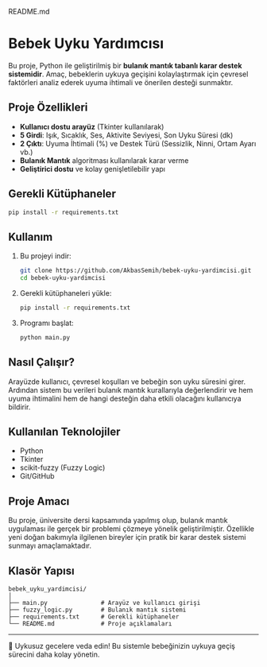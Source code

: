 README.md
# Bebek Uyku Yardımcısı

Bu proje, Python ile geliştirilmiş bir **bulanık mantık tabanlı karar destek sistemidir**. Amaç, bebeklerin uykuya geçişini kolaylaştırmak için çevresel faktörleri analiz ederek uyuma ihtimali ve önerilen desteği sunmaktır.

##  Proje Özellikleri

- **Kullanıcı dostu arayüz** (Tkinter kullanılarak)
- **5 Girdi**: Işık, Sıcaklık, Ses, Aktivite Seviyesi, Son Uyku Süresi (dk)
- **2 Çıktı**: Uyuma İhtimali (%) ve Destek Türü (Sessizlik, Ninni, Ortam Ayarı vb.)
- **Bulanık Mantık** algoritması kullanılarak karar verme
- **Geliştirici dostu** ve kolay genişletilebilir yapı

##  Gerekli Kütüphaneler

```bash
pip install -r requirements.txt
```

##  Kullanım

1. Bu projeyi indir:
    ```bash
    git clone https://github.com/AkbasSemih/bebek-uyku-yardimcisi.git
    cd bebek-uyku-yardimcisi
    ```

2. Gerekli kütüphaneleri yükle:
    ```bash
    pip install -r requirements.txt
    ```

3. Programı başlat:
    ```bash
    python main.py
    ```

##  Nasıl Çalışır?

Arayüzde kullanıcı, çevresel koşulları ve bebeğin son uyku süresini girer. Ardından sistem bu verileri bulanık mantık kurallarıyla değerlendirir ve hem uyuma ihtimalini hem de hangi desteğin daha etkili olacağını kullanıcıya bildirir.

##  Kullanılan Teknolojiler

- Python
- Tkinter
- scikit-fuzzy (Fuzzy Logic)
- Git/GitHub

##  Proje Amacı

Bu proje, üniversite dersi kapsamında yapılmış olup, bulanık mantık uygulaması ile gerçek bir problemi çözmeye yönelik geliştirilmiştir. Özellikle yeni doğan bakımıyla ilgilenen bireyler için pratik bir karar destek sistemi sunmayı amaçlamaktadır.

##  Klasör Yapısı

```
bebek_uyku_yardimcisi/
│
├── main.py               # Arayüz ve kullanıcı girişi
├── fuzzy_logic.py        # Bulanık mantık sistemi
├── requirements.txt      # Gerekli kütüphaneler
└── README.md             # Proje açıklamaları
```

---

👶 Uykusuz gecelere veda edin! Bu sistemle bebeğinizin uykuya geçiş sürecini daha kolay yönetin.
